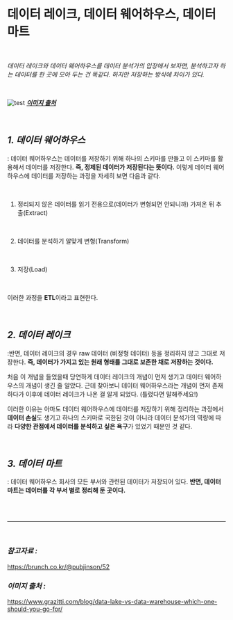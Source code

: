 # **데이터 레이크, 데이터 웨어하우스, 데이터 마트**


<br>

*데이터 레이크와 데이터 웨어하우스를 데이터 분석가의 입장에서 보자면, 분석하고자 하는 데이터를 한 곳에 모아 두는 건 똑같다. 하지만 저장하는 방식에 차이가 있다.*

<br>

![test](https://user-images.githubusercontent.com/89771322/144604375-13e221f7-ffc9-4502-98cc-e5e9f21a2ba7.png?raw=true)
***[이미지 출처](https://www.grazitti.com/blog/data-lake-vs-data-warehouse-which-one-should-you-go-for/)***

<br>

## *1. 데이터 웨어하우스*
: 데이터 웨어하우스는 데이터를 저장하기 위해 하나의 스키마를 만들고 이 스키마를 활용해서 데이터를 저장한다. **즉, 정제된 데이터가 저장된다는 뜻이다.** 이렇게 데이터 웨어하우스에 데이터를 저장하는 과정을 자세히 보면 다음과 같다. 

<br>

  1. 정리되지 않은 데이터를 읽기 전용으로(데이터가 변형되면 안되니까) 가져온 뒤 추출(Extract)
<br>

2. 데이터를 분석하기 알맞게 변형(Transform)
<br>

3. 저장(Load)

<br>

이러한 과정을 **ETL**이라고 표현한다.

<br>

## *2. 데이터 레이크*
:반면, 데이터 레이크의 경우 raw 데이터 (비정형 데이터) 등을 정리하지 않고 그대로 저장한다. **즉, 데이터가 가지고 있는 원래 형태를 그대로 보존한 채로 저장하는 것이다.** 

처음 이 개념을 들었을때 당연하게 데이터 레이크의 개념이 먼저 생기고 데이터 웨어하우스의 개념이 생긴 줄 알았다. 근데 찾아보니 데이터 웨어하우스라는 개념이 먼저 존재하다가 이후에 데이터 레이크가 나온 걸 알게 되었다. (틀렸다면 말해주세요!) 

이러한 이유는 아마도 데이터 웨어하우스에 데이터를 저장하기 위해 정리하는 과정에서 **데이터 손실**도 생기고 하나의 스키마로 국한된 것이 아니라 데이터 분석가의 역량에 따라 **다양한 관점에서 데이터를 분석하고 싶은 욕구**가 있었기 때문인 것 같다.

<br>

## *3. 데이터 마트*
: 데이터 웨어하우스 회사의 모든 부서와 관련된 데이터가 저장되어 있다. **반면, 데이터 마트는 데이터를 각 부서 별로 정리해 둔 곳이다.**


<br>
<br>
<hr>
<br>

### *참고자료 :*
https://brunch.co.kr/@pubjinson/52

### *이미지 출처 :*
https://www.grazitti.com/blog/data-lake-vs-data-warehouse-which-one-should-you-go-for/